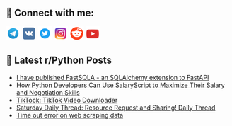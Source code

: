 ## 🔎 Connect with me:
[<img src="https://github.com/bullbesh/bullbesh/blob/main/images/Telegram.png" width="32" height="32" />](https://t.me/bullbesh)
[<img src="https://github.com/bullbesh/bullbesh/blob/main/images/VK.png" width="32" height="32" />](https://vk.com/bullbesh)
[<img src="https://github.com/bullbesh/bullbesh/blob/main/images/Twitter.png" width="32" height="32" />](https://twitter.com/bullbesh1)
[<img src="https://github.com/bullbesh/bullbesh/blob/main/images/Instagram.png" width="32" height="32" />](https://www.instagram.com/bullbesh)
[<img src="https://github.com/bullbesh/bullbesh/blob/main/images/Reddit.png" width="32" height="32" />](https://www.reddit.com/user/bullbesh)
[<img src="https://github.com/bullbesh/bullbesh/blob/main/images/YouTube.png" width="32" height="32" />](https://www.youtube.com/channel/UCtfjRs6uzgq5mfm8S06WTcg)

## 📕 Latest r/Python Posts
<!-- BLOG-POST-LIST:START -->
- [I have published FastSQLA - an SQLAlchemy extension to FastAPI](https://www.reddit.com/r/Python/comments/1ikhmtd/i_have_published_fastsqla_an_sqlalchemy_extension/)
- [How Python Developers Can Use SalaryScript to Maximize Their Salary and Negotiation Skills](https://www.reddit.com/r/Python/comments/1ikewvw/how_python_developers_can_use_salaryscript_to/)
- [TikTock: TikTok Video Downloader](https://www.reddit.com/r/Python/comments/1iketok/tiktock_tiktok_video_downloader/)
- [Saturday Daily Thread: Resource Request and Sharing! Daily Thread](https://www.reddit.com/r/Python/comments/1ik9pae/saturday_daily_thread_resource_request_and/)
- [Time out error on web scraping data](https://www.reddit.com/r/Python/comments/1ik9mfd/time_out_error_on_web_scraping_data/)
<!-- BLOG-POST-LIST:END -->
